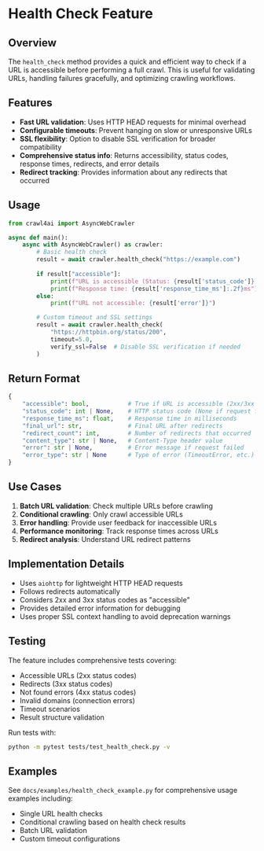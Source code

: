 # Health Check Feature

## Overview

The `health_check` method provides a quick and efficient way to check if a URL is accessible before performing a full crawl. This is useful for validating URLs, handling failures gracefully, and optimizing crawling workflows.

## Features

- **Fast URL validation**: Uses HTTP HEAD requests for minimal overhead
- **Configurable timeouts**: Prevent hanging on slow or unresponsive URLs  
- **SSL flexibility**: Option to disable SSL verification for broader compatibility
- **Comprehensive status info**: Returns accessibility, status codes, response times, redirects, and error details
- **Redirect tracking**: Provides information about any redirects that occurred

## Usage

```python
from crawl4ai import AsyncWebCrawler

async def main():
    async with AsyncWebCrawler() as crawler:
        # Basic health check
        result = await crawler.health_check("https://example.com")
        
        if result["accessible"]:
            print(f"URL is accessible (Status: {result['status_code']})")
            print(f"Response time: {result['response_time_ms']:.2f}ms")
        else:
            print(f"URL not accessible: {result['error']}")

        # Custom timeout and SSL settings
        result = await crawler.health_check(
            "https://httpbin.org/status/200",
            timeout=5.0,
            verify_ssl=False  # Disable SSL verification if needed
        )
```

## Return Format

```python
{
    "accessible": bool,           # True if URL is accessible (2xx/3xx status)
    "status_code": int | None,    # HTTP status code (None if request failed)
    "response_time_ms": float,    # Response time in milliseconds
    "final_url": str,             # Final URL after redirects
    "redirect_count": int,        # Number of redirects that occurred
    "content_type": str | None,   # Content-Type header value
    "error": str | None,          # Error message if request failed
    "error_type": str | None      # Type of error (TimeoutError, etc.)
}
```

## Use Cases

1. **Batch URL validation**: Check multiple URLs before crawling
2. **Conditional crawling**: Only crawl accessible URLs
3. **Error handling**: Provide user feedback for inaccessible URLs
4. **Performance monitoring**: Track response times across URLs
5. **Redirect analysis**: Understand URL redirect patterns

## Implementation Details

- Uses `aiohttp` for lightweight HTTP HEAD requests
- Follows redirects automatically
- Considers 2xx and 3xx status codes as "accessible"
- Provides detailed error information for debugging
- Uses proper SSL context handling to avoid deprecation warnings

## Testing

The feature includes comprehensive tests covering:
- Accessible URLs (2xx status codes)
- Redirects (3xx status codes)  
- Not found errors (4xx status codes)
- Invalid domains (connection errors)
- Timeout scenarios
- Result structure validation

Run tests with:
```bash
python -m pytest tests/test_health_check.py -v
```

## Examples

See `docs/examples/health_check_example.py` for comprehensive usage examples including:
- Single URL health checks
- Conditional crawling based on health check results
- Batch URL validation
- Custom timeout configurations
